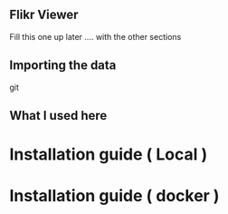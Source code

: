 ## Flikr Viewer
Fill this one up later .... with the other sections

## Importing the data
git 
## What I used here

# Installation guide ( Local )

# Installation guide ( docker )